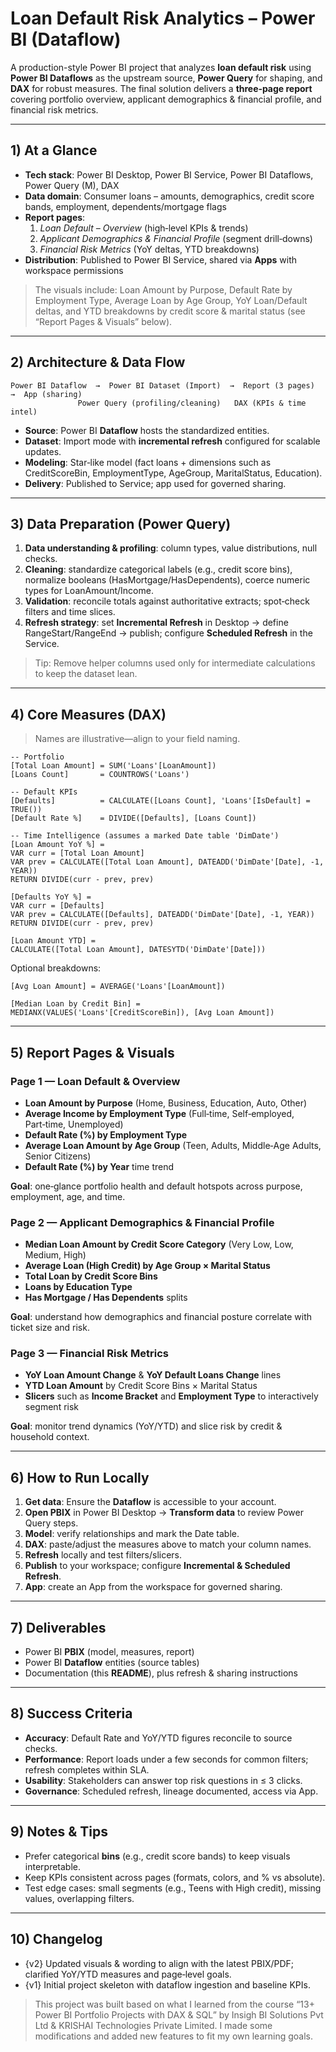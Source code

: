# Loan Default Risk Analytics – Power BI (Dataflow)

A production-style Power BI project that analyzes **loan default risk** using **Power BI Dataflows** as the upstream source, **Power Query** for shaping, and **DAX** for robust measures. The final solution delivers a **three‑page report** covering portfolio overview, applicant demographics & financial profile, and financial risk metrics.

---

## 1) At a Glance

- **Tech stack**: Power BI Desktop, Power BI Service, Power BI Dataflows, Power Query (M), DAX
- **Data domain**: Consumer loans – amounts, demographics, credit score bands, employment, dependents/mortgage flags
- **Report pages**:  
  1) *Loan Default – Overview* (high‑level KPIs & trends)  
  2) *Applicant Demographics & Financial Profile* (segment drill‑downs)  
  3) *Financial Risk Metrics* (YoY deltas, YTD breakdowns)
- **Distribution**: Published to Power BI Service, shared via **Apps** with workspace permissions

> The visuals include: Loan Amount by Purpose, Default Rate by Employment Type, Average Loan by Age Group, YoY Loan/Default deltas, and YTD breakdowns by credit score & marital status (see “Report Pages & Visuals” below).

---

## 2) Architecture & Data Flow

```
Power BI Dataflow  →  Power BI Dataset (Import)  →  Report (3 pages)  →  App (sharing)
               Power Query (profiling/cleaning)   DAX (KPIs & time intel)
```

- **Source**: Power BI **Dataflow** hosts the standardized entities.  
- **Dataset**: Import mode with **incremental refresh** configured for scalable updates.  
- **Modeling**: Star‑like model (fact loans + dimensions such as CreditScoreBin, EmploymentType, AgeGroup, MaritalStatus, Education).  
- **Delivery**: Published to Service; app used for governed sharing.

---

## 3) Data Preparation (Power Query)

1. **Data understanding & profiling**: column types, value distributions, null checks.  
2. **Cleaning**: standardize categorical labels (e.g., credit score bins), normalize booleans (HasMortgage/HasDependents), coerce numeric types for LoanAmount/Income.  
3. **Validation**: reconcile totals against authoritative extracts; spot‑check filters and time slices.  
4. **Refresh strategy**: set **Incremental Refresh** in Desktop → define RangeStart/RangeEnd → publish; configure **Scheduled Refresh** in the Service.

> Tip: Remove helper columns used only for intermediate calculations to keep the dataset lean.

---

## 4) Core Measures (DAX)

> Names are illustrative—align to your field naming.

```DAX
-- Portfolio
[Total Loan Amount] = SUM('Loans'[LoanAmount])
[Loans Count]       = COUNTROWS('Loans')

-- Default KPIs
[Defaults]          = CALCULATE([Loans Count], 'Loans'[IsDefault] = TRUE())
[Default Rate %]    = DIVIDE([Defaults], [Loans Count])

-- Time Intelligence (assumes a marked Date table 'DimDate')
[Loan Amount YoY %] =
VAR curr = [Total Loan Amount]
VAR prev = CALCULATE([Total Loan Amount], DATEADD('DimDate'[Date], -1, YEAR))
RETURN DIVIDE(curr - prev, prev)

[Defaults YoY %] =
VAR curr = [Defaults]
VAR prev = CALCULATE([Defaults], DATEADD('DimDate'[Date], -1, YEAR))
RETURN DIVIDE(curr - prev, prev)

[Loan Amount YTD] =
CALCULATE([Total Loan Amount], DATESYTD('DimDate'[Date]))
```

Optional breakdowns:
```DAX
[Avg Loan Amount] = AVERAGE('Loans'[LoanAmount])

[Median Loan by Credit Bin] =
MEDIANX(VALUES('Loans'[CreditScoreBin]), [Avg Loan Amount])
```

---

## 5) Report Pages & Visuals

### Page 1 — Loan Default & Overview
- **Loan Amount by Purpose** (Home, Business, Education, Auto, Other)
- **Average Income by Employment Type** (Full‑time, Self‑employed, Part‑time, Unemployed)
- **Default Rate (%) by Employment Type**
- **Average Loan Amount by Age Group** (Teen, Adults, Middle‑Age Adults, Senior Citizens)
- **Default Rate (%) by Year** time trend

**Goal**: one‑glance portfolio health and default hotspots across purpose, employment, age, and time.

### Page 2 — Applicant Demographics & Financial Profile
- **Median Loan Amount by Credit Score Category** (Very Low, Low, Medium, High)
- **Average Loan (High Credit) by Age Group × Marital Status**
- **Total Loan by Credit Score Bins**
- **Loans by Education Type**
- **Has Mortgage / Has Dependents** splits

**Goal**: understand how demographics and financial posture correlate with ticket size and risk.

### Page 3 — Financial Risk Metrics
- **YoY Loan Amount Change** & **YoY Default Loans Change** lines
- **YTD Loan Amount** by Credit Score Bins × Marital Status
- **Slicers** such as **Income Bracket** and **Employment Type** to interactively segment risk

**Goal**: monitor trend dynamics (YoY/YTD) and slice risk by credit & household context.

---

## 6) How to Run Locally

1. **Get data**: Ensure the **Dataflow** is accessible to your account.  
2. **Open PBIX** in Power BI Desktop → **Transform data** to review Power Query steps.  
3. **Model**: verify relationships and mark the Date table.  
4. **DAX**: paste/adjust the measures above to match your column names.  
5. **Refresh** locally and test filters/slicers.  
6. **Publish** to your workspace; configure **Incremental & Scheduled Refresh**.  
7. **App**: create an App from the workspace for governed sharing.

---

## 7) Deliverables

- Power BI **PBIX** (model, measures, report)
- Power BI **Dataflow** entities (source tables)
- Documentation (this **README**), plus refresh & sharing instructions

---

## 8) Success Criteria

- **Accuracy**: Default Rate and YoY/YTD figures reconcile to source checks.  
- **Performance**: Report loads under a few seconds for common filters; refresh completes within SLA.  
- **Usability**: Stakeholders can answer top risk questions in ≤ 3 clicks.  
- **Governance**: Scheduled refresh, lineage documented, access via App.

---

## 9) Notes & Tips

- Prefer categorical **bins** (e.g., credit score bands) to keep visuals interpretable.  
- Keep KPIs consistent across pages (formats, colors, and % vs absolute).  
- Test edge cases: small segments (e.g., Teens with High credit), missing values, overlapping filters.

---

## 10) Changelog

- {v2} Updated visuals & wording to align with the latest PBIX/PDF; clarified YoY/YTD measures and page‑level goals.
- {v1} Initial project skeleton with dataflow ingestion and baseline KPIs.

>This project was built based on what I learned from the course “13+ Power BI Portfolio Projects with DAX & SQL” by Insigh BI Solutions Pvt Ltd & KRISHAI Technologies Private Limited. I made some modifications and added new features to fit my own learning goals.
